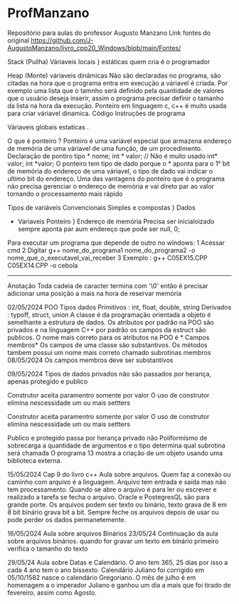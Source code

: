 # ProfManzano
Repositório para aulas do professor Augusto Manzano
Link fontes do original
https://github.com/J-AugustoManzano/livro_cpp20_Windows/blob/main/Fontes/

Stack (Puilha)
Váriaveis locais } estáticas
quem cria é o programador

Heap (Monte)
váriaveis dinâmicas
Não são declaradas no programa, são citadas na hora que o programa entra em execução a váriavel é criada. Por exemplo uma lista que o tamnho será definido pela quantidade de valores que o usuário deseja inserir, assim o programa precisar definir o tamanho da lista na hora da execução. Ponteiro em linguagem c, c++ é muito usada para criar váriavel dinamica.
Código
Instruções de programa 

Váriaveis globais estaticas .

O que é ponteiro ? 
Ponteiro é uma variável especial que armazena endereço de memória de uma váriavel de uma função, de um procedimento.
Declaração de pontiro
tipo * nome;
int * valor; // Não é muito usado
int* valor;
int *valor;
O ponteiro tem tipo de dado porque o * aponta para o 1° bit de memória do endereço de uma váriavel, o tipo de dado vai indicar o ultimo bit do endereço.
Uma das vantagens do ponteiro que é o programa não precisa gerenciar o endereço de memória e vai direto par ao valor tornando o processamento mais rápido

Tipos de variáveis
Convencionais
Simples e compostas } Dados
* Variaveis Ponteiro } Endereço de memória
  Precisa ser inicialoizado sempre aponta par aum endereço que pode ser null, 0;


Para executar um programa que depende de outro no windows:
1 Acessar cmd 
2 Digitar g++ nome_do_programa1 nome_do_programa2 -o nome_que_o_executavel_vai_receber
3 Exemplo : g++ C05EX15.CPP C05EX14.CPP -o cebola

*************************
Anotação 
Toda cadeia de caracter termina com 
'\0' então é precisar adicionar uma posição a mais na hora de reservar memória

02/05/2024
POO
Tipos dados
  Primitivos : int, float, double, string
  Derivados : typoff, struct, union
A classe é da programação orientada a objeto é semelhante a estrutura de dados. Os atributos por padrão na POO são privados e na linguagem C++ por padrão os campos da estruct são publicos.
O nome mais correto para os atributos na POO é * Campos membros*
Os campos de uma classe são substantivos.
Os métodos tambem possui um nome mais correto chamado subrotinas membros
08/05/2024
Os campos membros deve ser substantivos

09/05/2024
Tipos de dados privados não são passados por herança, apenas protegido e publico

Construtor aceita paramentro somente por valor
O uso de construtor elimina nescessidade um ou mais settters



Construtor aceita paramentro somente por valor
O uso de construtor elimina nescessidade um ou mais settters

Publico e protegido passa por herança privado não
Poliformismo de sobrecarga a quantidade de argumentos e o tipo determina qual subrotina será chamada
O programa 13 mostra a criação de um objeto usando uma biblioteca externa.

15/05/2024
Cap 9 do livro c++ 
Aula sobre arquivos. 
Quem faz a conexão ou caminho com arquivo é a linguagem. Arquivo tem entrada e saída mas não tem processamento.
Quando se abre o arquivo é para ler ou escrever e realizado a tarefa se fecha o arquivo.
Oracle e PostegresQL são para grande porte.
Os arquivos podem ser texto ou binário, texto grava de 8 em 8 bit binário grava bit a bit.
Sempre feche os arquivos depois de usar ou pode perder os dados permanetemente.

16/05/2024
Aula sobre arquivos Binários
23/05/24
Continuação da aula sobre arquivos binários.
quando for gravar um texto em binário primeiro verifica o tamanho do texto 

29/05/24
Aula sobre Datas e Calendário.
O ano tem 365, 25 dias por isso a cada 4 ano tem o ano bissexto. 
Calendário Juliano foi corrigido em 05/10/1582 nasce o calendário Gregoriano.
O mês de julho é em homenagem a o imperador Juliano e ganhou um dia a mais que foi tirado de fevereiro, assim como Agosto.

